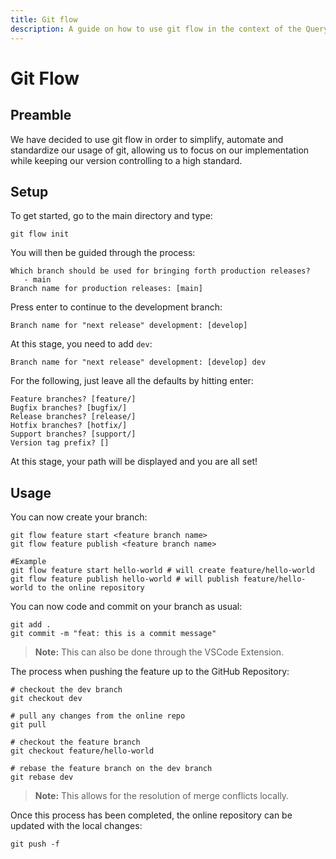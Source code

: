 ```yaml
---
title: Git flow
description: A guide on how to use git flow in the context of the Query Builder application
---
```


# Git Flow

## Preamble

We have decided to use git flow in order to simplify, automate and standardize our usage of git, allowing us to focus on our implementation while keeping our version controlling to a high standard.

## Setup
To get started, go to the main directory and type:
```shell
git flow init
```

You will then be guided through the process:
```shell
Which branch should be used for bringing forth production releases?
   - main
Branch name for production releases: [main] 
```
Press enter to continue to the development branch:

```shell
Branch name for "next release" development: [develop]
```
At this stage, you need to add `dev`:
```shell
Branch name for "next release" development: [develop] dev
```

For the following, just leave all the defaults by hitting enter:
```shell
Feature branches? [feature/] 
Bugfix branches? [bugfix/] 
Release branches? [release/] 
Hotfix branches? [hotfix/] 
Support branches? [support/] 
Version tag prefix? [] 
```

At this stage, your path will be displayed and you are all set!

## Usage

You can now create your branch:
```shell
git flow feature start <feature branch name>
git flow feature publish <feature branch name>

#Example
git flow feature start hello-world # will create feature/hello-world
git flow feature publish hello-world # will publish feature/hello-world to the online repository
```
You can now code and commit on your branch as usual:
```shell
git add .
git commit -m "feat: this is a commit message"
```
> **Note:** This can also be done through the VSCode Extension.

The process when pushing the feature up to the GitHub Repository:
```shell
# checkout the dev branch
git checkout dev

# pull any changes from the online repo
git pull

# checkout the feature branch
git checkout feature/hello-world

# rebase the feature branch on the dev branch
git rebase dev
```
> **Note:** This allows for the resolution of merge conflicts locally.

Once this process has been completed, the online repository can be updated with the local changes:

```shell
git push -f
```